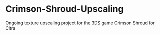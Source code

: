# Crimson-Shroud-Upscaling
Ongoing texture upscaling project for the 3DS game Crimson Shroud for Citra
